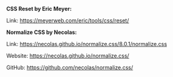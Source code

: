 **CSS Reset by Eric Meyer:**

Link: https://meyerweb.com/eric/tools/css/reset/

**Normalize CSS by Necolas:**

Link: https://necolas.github.io/normalize.css/8.0.1/normalize.css

Website: https://necolas.github.io/normalize.css/

GitHub: https://github.com/necolas/normalize.css/
